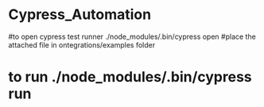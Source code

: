 # Cypress_Automation

#to open cypress test runner ./node_modules/.bin/cypress open
#place the attached file in ontegrations/examples folder

# to run ./node_modules/.bin/cypress run
